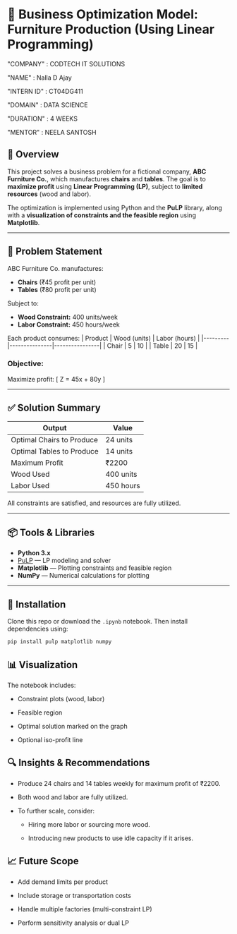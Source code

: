 # 🧮 Business Optimization Model: Furniture Production (Using Linear Programming)

"COMPANY" : CODTECH IT SOLUTIONS

"NAME" : Nalla D Ajay

"INTERN ID" : CT04DG411

"DOMAIN" : DATA SCIENCE

"DURATION" : 4 WEEKS

"MENTOR" : NEELA SANTOSH

## 📌 Overview

This project solves a business problem for a fictional company, **ABC Furniture Co.**, which manufactures **chairs** and **tables**. The goal is to **maximize profit** using **Linear Programming (LP)**, subject to **limited resources** (wood and labor).

The optimization is implemented using Python and the **PuLP** library, along with a **visualization of constraints and the feasible region** using **Matplotlib**.

---

## 🚀 Problem Statement

ABC Furniture Co. manufactures:
- **Chairs** (₹45 profit per unit)
- **Tables** (₹80 profit per unit)

Subject to:
- **Wood Constraint:** 400 units/week
- **Labor Constraint:** 450 hours/week

Each product consumes:
| Product | Wood (units) | Labor (hours) |
|---------|---------------|----------------|
| Chair   | 5             | 10             |
| Table   | 20            | 15             |

### Objective:
Maximize profit:
\[
Z = 45x + 80y
\]

---

## ✅ Solution Summary

| Output                     | Value         |
|---------------------------|---------------|
| Optimal Chairs to Produce | 24 units      |
| Optimal Tables to Produce | 14 units      |
| Maximum Profit            | ₹2200         |
| Wood Used                 | 400 units     |
| Labor Used                | 450 hours     |

All constraints are satisfied, and resources are fully utilized.

---

## 📦 Tools & Libraries

- **Python 3.x**
- [PuLP](https://pypi.org/project/PuLP/) — LP modeling and solver
- **Matplotlib** — Plotting constraints and feasible region
- **NumPy** — Numerical calculations for plotting

---

## 🔧 Installation

Clone this repo or download the `.ipynb` notebook. Then install dependencies using:

```bash
pip install pulp matplotlib numpy
```

## 📊 Visualization

The notebook includes:

- Constraint plots (wood, labor)

- Feasible region

- Optimal solution marked on the graph

- Optional iso-profit line

## 🔍 Insights & Recommendations

- Produce 24 chairs and 14 tables weekly for maximum profit of ₹2200.

- Both wood and labor are fully utilized.

- To further scale, consider:

  - Hiring more labor or sourcing more wood.

  - Introducing new products to use idle capacity if it arises.

## 📈 Future Scope

- Add demand limits per product

- Include storage or transportation costs

- Handle multiple factories (multi-constraint LP)

- Perform sensitivity analysis or dual LP
